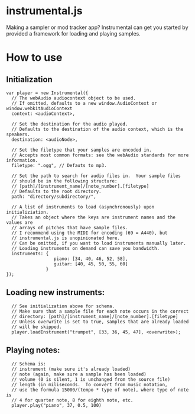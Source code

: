instrumental.js
============

Making a sampler or mod tracker app?  Instrumental can get you started by provided a framework for loading and playing samples.

How to use
==========

Initialization
-------

    var player = new Instrumental({
      // The webAudio audiocontext object to be used.
      // If omitted, defaults to a new window.AudioContext or window.webkitAudioContext
      context: <audioContext>,
      
      // Set the destination for the audio played.
      // Defaults to the destination of the audio context, which is the speakers.
      destination: <audioNode>,
      
      // Set the filetype that your samples are encoded in.  
      // Accepts most common formats: see the webAudio standards for more information.
      filetype: ".ogg", // Defauts to mp3.
      
      // Set the path to search for audio files in.  Your sample files
      // should be in the following structure:
      // [path]/[instrument_name]/[note_number].[filetype]
      // Defaults to the root directory.
      path: "directory/subdirectory/",
      
      // A list of instruments to load (asynchronously) upon initializiation.
      // Takes an object where the keys are instrument names and the values are
      // arrays of pitches that have sample files.
      // I recommend using the MIDI for encoding (69 = A440), but
      // instrumental.js is unopinionated here.
      // Can be omitted, if you want to load instruments manually later.
      // Loading instruments on demand can save you bandwidth.
      instruments: {
                      piano: [34, 40, 46, 52, 58],
                      guitar: [40, 45, 50, 55, 60]
                   }
    });
    
Loading new instruments:
--------

      // See initialization above for schema.  
      // Make sure that a sample file for each note occurs in the correct
      // directory: [path]/[instrument_name]/[note_number].[filetype]
      // Unless overwrite is set to true, samples that are already loaded
      // will be skipped.
      player.loadInstrument("trumpet", [33, 36, 45, 47], <overwrite>);

Playing notes:
-------

      // Schema is: 
      // instrument (make sure it's already loaded)
      // note (again, make sure a sample has been loaded)
      // volume (0 is silent, 1 is unchanged from the source file)
      // length (in miliseconds.  To convert from music notation, 
      // use the formula 15000/(tempo * type of note), where type of note is
      // 4 for quarter note, 8 for eighth note, etc.
      player.play("piano", 37, 0.5, 100)
